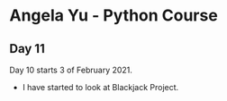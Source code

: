 # Angela Yu - Python Course
## Day 11
Day 10 starts 3 of February 2021. 
- I have started to look at Blackjack Project.